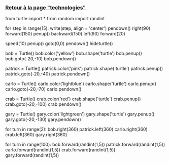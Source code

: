 ### [Retour à la page "technologies"](https://github.com/PaulineRoppe/CoderDojo-Workshop/blob/master/technologies.md)

from turtle import *
from random import randint

for step in range(15):
    write(step, align = 'center')
    pendown()
    right(90)
    forward(150)
    penup()
    backward(150)
    left(90)
    forward(20)

speed(10)
penup()
goto(0,0)
pendown()
hideturtle()

bob = Turtle()
bob.color('yellow')
bob.shape('turtle')
bob.penup()
bob.goto(-20,-10)
bob.pendown()

patrick = Turtle()
patrick.color('pink')
patrick.shape('turtle')
patrick.penup()
patrick.goto(-20,-40)
patrick.pendown()

carlo = Turtle()
carlo.color('lightblue')
carlo.shape('turtle')
carlo.penup()
carlo.goto(-20,-70)
carlo.pendown()

crab = Turtle()
crab.color('red')
crab.shape('turtle')
crab.penup()
crab.goto(-20,-100)
crab.pendown()

gary = Turtle()
gary.color('lightgreen')
gary.shape('turtle')
gary.penup()
gary.goto(-20,-130)
gary.pendown()

for turn in range(2):
    bob.right(360)
    patrick.left(360)
    carlo.right(360)
    crab.left(360)
    gary.right(360)

for turn in range(100):
    bob.forward(randint(1,5))
    patrick.forward(randint(1,5))
    carlo.forward(randint(1,5))
    crab.forward(randint(1,5))
    gary.forward(randint(1,5))
